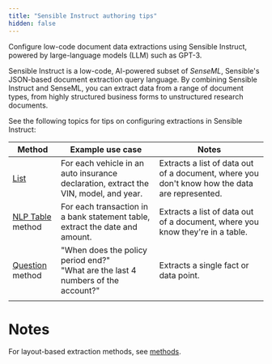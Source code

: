 ```yaml
---
title: "Sensible Instruct authoring tips"
hidden: false
---
```


Configure low-code document data extractions using Sensible Instruct, powered by large-language models (LLM) such as GPT-3. 

Sensible Instruct is a low-code, AI-powered subset of *SenseML*, Sensible's JSON-based document extraction query language. By combining Sensible Instruct and SenseML, you can extract data from a range of document types, from highly structured business forms to unstructured research documents.

See the following topics for tips on configuring extractions in Sensible Instruct:

| Method                            | Example use case                                             | Notes                                                        |
| --------------------------------- | ------------------------------------------------------------ | ------------------------------------------------------------ |
| [List](doc:list)                  | For each vehicle in an auto insurance declaration, extract the VIN, model, and year. | Extracts a list of data out of a document, where you don't know how the data are represented. |
| [NLP Table](doc:nlp-table) method | For each transaction in a bank statement table, extract the date and amount. | Extracts a list of data out of a document, where you know they're in a table. |
| [Question](doc:question) method   | "When does the policy period end?"<br/>"What are the last 4 numbers of the account?" | Extracts a single fact or data point.                        |
|                                   |                                                              |                                                              |

Notes
====

For layout-based extraction methods, see [methods](doc:methods).
